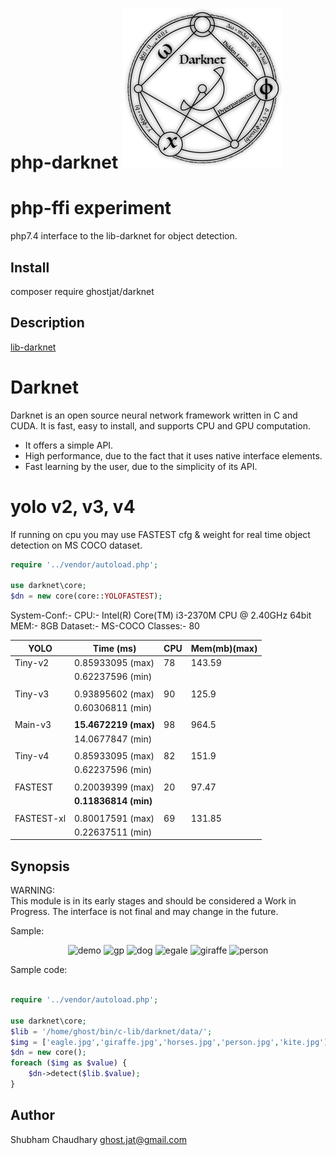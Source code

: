 # php-darknet ![Darknet Logo](darknet.png)

php-ffi experiment
=========
php7.4 interface to the lib-darknet for object detection.

Install
---------
composer require ghostjat/darknet

Description
-----------
[lib-darknet](https://github.com/pjreddie/darknet) 

# Darknet #
Darknet is an open source neural network framework written in C and CUDA. It is fast, easy to install, and supports CPU and GPU computation.

* It offers a simple API.
* High performance, due to the fact that it uses native interface elements.
* Fast learning by the user, due to the simplicity of its API.
# yolo v2, v3, v4 #

If running on cpu you may use FASTEST cfg & weight for real time object detection on MS COCO dataset.
```php
require '../vendor/autoload.php';

use darknet\core;
$dn = new core(core::YOLOFASTEST);
```
System-Conf:- 
    CPU:- Intel(R) Core(TM) i3-2370M CPU @ 2.40GHz 64bit
    MEM:- 8GB
    Dataset:- MS-COCO Classes:- 80
    
|  YOLO     |   Time (ms)     |   CPU     | Mem(mb)(max)  |
|-----------|-----------------|-----------|---------------|
| Tiny-v2   | 0.85933095 (max)|   78      |     143.59    |
|           | 0.62237596 (min)|           |               |
|           |                 |           |               |
| Tiny-v3   | 0.93895602 (max)|   90      |     125.9     |
|           | 0.60306811 (min)|           |               |
|           |                 |           |               |
| Main-v3   | **15.4672219 (max)**|   98  |     964.5     |
|           | 14.0677847 (min)|           |               |
|           |                 |           |               |
| Tiny-v4   | 0.85933095 (max)|   82      |     151.9     |
|           | 0.62237596 (min)|           |               |
|           |                 |           |               |
| FASTEST   | 0.20039399 (max)|   20      |     97.47     |
|           | **0.11836814 (min)**|       |               |
|           |                 |           |               |
| FASTEST-xl| 0.80017591 (max)|   69      |     131.85    |
|           | 0.22637511 (min)|           |               |

Synopsis
--------
WARNING:  
This module is in its early stages and should be considered a Work in Progress.
The interface is not final and may change in the future.  

Sample:

<p align="center">
<img src="https://github.com/ghostjat/php-darknet/blob/main/php-darknet.gif" alt='demo'>
<img src="https://raw.github.com/ghostjat/php-darknet/master/temp/out/gp.jpg" alt="gp"/>
 <img src ="https://raw.github.com/ghostjat/php-darknet/master/temp/out/dog.jpg" alt ="dog"/>
  <img src ="https://raw.github.com/ghostjat/php-darknet/master/temp/out/eagle.jpg" alt ="egale"/>
 <img src ="https://raw.github.com/ghostjat/php-darknet/master/temp/out/giraffe.jpg" alt ="giraffe"/>
<img src="https://raw.github.com/ghostjat/php-darknet/master/temp/out/person.jpg" alt="person"/>
</p>

Sample code:

```php

require '../vendor/autoload.php';

use darknet\core;
$lib = '/home/ghost/bin/c-lib/darknet/data/';
$img = ['eagle.jpg','giraffe.jpg','horses.jpg','person.jpg','kite.jpg'];
$dn = new core();
foreach ($img as $value) {
    $dn->detect($lib.$value);
}
```
Author
------
Shubham Chaudhary <ghost.jat@gmail.com>

